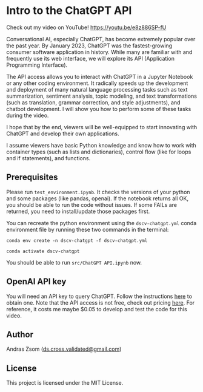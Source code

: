 # Intro to the ChatGPT API

Check out my video on YouTube! https://youtu.be/e8z886SP-fU

Conversational AI, especially ChatGPT, has become extremely popular over the past year. By January 2023, ChatGPT was the fastest-growing consumer software application in history. While many are familiar with and frequently use its web interface, we will explore its API (Application Programming Interface).

The API access allows you to interact with ChatGPT in a Jupyter Notebook or any other coding environment. It radically speeds up the development and deployment of many natural language processing tasks such as text summarization, sentiment analysis, topic modeling, and text transformations (such as translation, grammar correction, and style adjustments), and chatbot development. I will show you how to perform some of these tasks during the video.

I hope that by the end, viewers will be well-equipped to start innovating with ChatGPT and develop their own applications.

I assume viewers have basic Python knowledge and know how to work with container types (such as lists and dictionaries), control flow (like for loops and if statements), and functions.

## Prerequisites

Please run `test_environment.ipynb`. It checks the versions of your python and some packages (like pandas, openai). If the notebook returns all OK, you should be able to run the code without issues. If some FAILs are returned, you need to install/update those packages first.

You can recreate the python environment using the `dscv-chatgpt.yml` conda environment file by running these two commands in the terminal:

`conda env create -n dscv-chatgpt -f dscv-chatgpt.yml`

`conda activate dscv-chatgpt`

You should be able to run `src/ChatGPT API.ipynb` now.

## OpenAI API key

You will need an API key to query ChatGPT. Follow the instructions [here](https://tfthacker.medium.com/how-to-get-your-own-api-key-for-using-openai-chatgpt-in-obsidian-41b7dd71f8d3) to obtain one. Note that the API access is not free, check out pricing [here](https://platform.openai.com/docs/quickstart/pricing). For reference, it costs me maybe $0.05 to develop and test the code for this video.

## Author

Andras Zsom (ds.cross.validated@gmail.com)

## License

This project is licensed under the MIT License.
